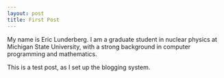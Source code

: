 ```yaml
---
layout: post
title: First Post
---
```


My name is Eric Lunderberg.
I am a graduate student in nuclear physics at Michigan State University,
  with a strong background in computer programming and mathematics.

This is a test post, as I set up the blogging system.